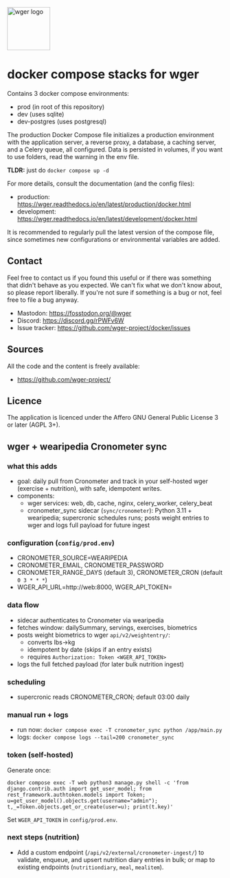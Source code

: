 <img src="https://raw.githubusercontent.com/wger-project/wger/master/wger/core/static/images/logos/logo.png" width="100" height="100" alt="wger logo" />


# docker compose stacks for wger
Contains 3 docker compose environments:

* prod (in root of this repository)
* dev (uses sqlite)
* dev-postgres (uses postgresql)

The production Docker Compose file initializes a production environment with the
application server, a reverse proxy, a database, a caching server, and a Celery
queue, all configured. Data is persisted in volumes, if you want to use folders,
read the warning in the env file.

**TLDR:** just do `docker compose up -d`

For more details, consult the documentation (and the config files):

* production: <https://wger.readthedocs.io/en/latest/production/docker.html>
* development: <https://wger.readthedocs.io/en/latest/development/docker.html>

It is recommended to regularly pull the latest version of the compose file,
since sometimes new configurations or environmental variables are added.

## Contact

Feel free to contact us if you found this useful or if there was something that
didn't behave as you expected. We can't fix what we don't know about, so please
report liberally. If you're not sure if something is a bug or not, feel free to
file a bug anyway.

* Mastodon: <https://fosstodon.org/@wger>
* Discord: <https://discord.gg/rPWFv6W>
* Issue tracker: <https://github.com/wger-project/docker/issues>


## Sources

All the code and the content is freely available:

* <https://github.com/wger-project/>

## Licence

The application is licenced under the Affero GNU General Public License 3 or
later (AGPL 3+).



## wger + wearipedia Cronometer sync

### what this adds

- goal: daily pull from Cronometer and track in your self-hosted wger (exercise + nutrition), with safe, idempotent writes.
- components:
  - wger services: web, db, cache, nginx, celery_worker, celery_beat
  - cronometer_sync sidecar (`sync/cronometer`): Python 3.11 + wearipedia; supercronic schedules runs; posts weight entries to wger and logs full payload for future ingest

### configuration (`config/prod.env`)

- CRONOMETER_SOURCE=WEARIPEDIA
- CRONOMETER_EMAIL, CRONOMETER_PASSWORD
- CRONOMETER_RANGE_DAYS (default 3), CRONOMETER_CRON (default `0 3 * * *`)
- WGER_API_URL=http://web:8000, WGER_API_TOKEN=<token>

### data flow

- sidecar authenticates to Cronometer via wearipedia
- fetches window: dailySummary, servings, exercises, biometrics
- posts weight biometrics to wger `api/v2/weightentry/`:
  - converts lbs→kg
  - idempotent by date (skips if an entry exists)
  - requires `Authorization: Token <WGER_API_TOKEN>`
- logs the full fetched payload (for later bulk nutrition ingest)

### scheduling

- supercronic reads CRONOMETER_CRON; default 03:00 daily

### manual run + logs

- run now: `docker compose exec -T cronometer_sync python /app/main.py`
- logs: `docker compose logs --tail=200 cronometer_sync`

### token (self-hosted)

Generate once:

```
docker compose exec -T web python3 manage.py shell -c 'from django.contrib.auth import get_user_model; from rest_framework.authtoken.models import Token; u=get_user_model().objects.get(username="admin"); t,_=Token.objects.get_or_create(user=u); print(t.key)'
```

Set `WGER_API_TOKEN` in `config/prod.env`.

### next steps (nutrition)

- Add a custom endpoint (`/api/v2/external/cronometer-ingest/`) to validate, enqueue, and upsert nutrition diary entries in bulk; or map to existing endpoints (`nutritiondiary`, `meal`, `mealitem`).


